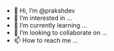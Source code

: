 - 👋 Hi, I’m @prakshdev
- 👀 I’m interested in ...
- 🌱 I’m currently learning ...
- 💞️ I’m looking to collaborate on ...
- 📫 How to reach me ...

<!---
prakshdev/prakshdev is a ✨ special ✨ repository because its `README.md` (this file) appears on your GitHub profile.
You can click the Preview link to take a look at your changes.
--->
